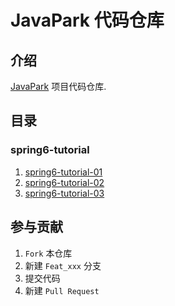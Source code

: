 # JavaPark 代码仓库

## 介绍

[JavaPark](https://github.com/cunyu1943/JavaPark) 项目代码仓库.

## 目录

### spring6-tutorial

1. [spring6-tutorial-01](spring6-tutorial/spring6-tutorial-01)
2. [spring6-tutorial-02](spring6-tutorial/spring6-tutorial-02)
3. [spring6-tutorial-03](spring6-tutorial/spring6-tutorial-03)

## 参与贡献

1. `Fork` 本仓库
2. 新建 `Feat_xxx` 分支
3. 提交代码
4. 新建 `Pull Request`

